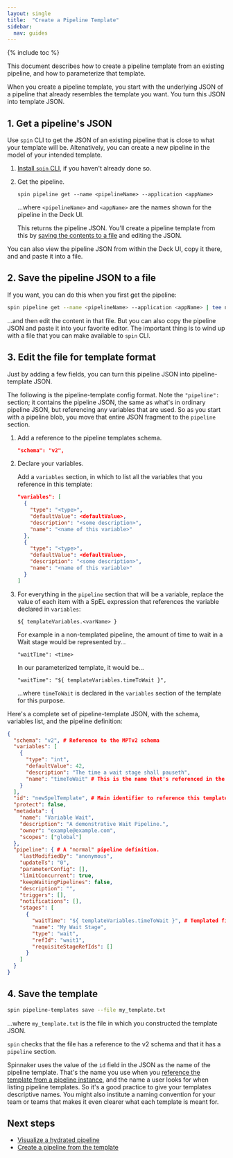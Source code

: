 ```yaml
---
layout: single
title:  "Create a Pipeline Template"
sidebar:
  nav: guides
---
```


{% include toc %}

This document describes how to create a pipeline template from an existing
pipeline, and how to parameterize that template.

When you create a pipeline template, you start with the underlying JSON of a
pipeline that already resembles the template you want. You turn this JSON into
template JSON.


## 1. Get a pipeline's JSON

Use `spin` CLI to get the JSON of an existing pipeline that is close to what
your template will be. Altenatively, you can create a new pipeline in the model
of your intended template.

1. [Install `spin` CLI](/docs/v1/guides/spin/cli/), if you haven't already done so.

1. Get the pipeline.

   ```
   spin pipeline get --name <pipelineName> --application <appName>
   ```

   ...where `<pipelineName>` and `<appName>` are the names shown for the pipeline in the Deck UI.

   This returns the pipeline JSON. You'll create a pipeline template from this by
   [saving the contents to a file](#2-save-the-pipeline-json-to-a-file) and
   editing the JSON.

You can also view the pipeline JSON from within the Deck UI, copy it there, and
and paste it into a file.

## 2. Save the pipeline JSON to a file

If you want, you can do this when you first get the pipeline:

```bash
spin pipeline get --name <pipelineName> --application <appName> | tee new_template.txt
```

...and then edit the content in that file. But you can also copy the pipeline
JSON and paste it into your favorite editor. The important thing is to wind up
with a file that you can make available to `spin` CLI.

## 3. Edit the file for template format

Just by adding a few fields, you can turn this pipeline JSON into
pipeline-template JSON.

The following is the pipeline-template config format. Note the `"pipeline":`
section; it contains the pipeline JSON, the same as what's in ordinary pipeline
JSON, but referencing any variables that are used. So as you start with a
pipeline blob, you move that entire JSON fragment to the `pipeline` section.

1. Add a reference to the pipeline templates schema.

   ```json
   "schema": "v2",
   ```

1. Declare your variables.

   Add a `variables` section, in which to list all the variables that you
   reference in this template:

   ```json
   "variables": [
     {
       "type": "<type>",
       "defaultValue": <defaultValue>,
       "description": "<some description>",
       "name": "<name of this variable>"
     },
     {
       "type": "<type>",
       "defaultValue": <defaultValue>,
       "description": "<some description>",
       "name": "<name of this variable>"
     }
   ]
   ```

1. For everything in the `pipeline` section that will be a variable, replace
the value of each item with a SpEL expression that references the variable
declared in `variables`:

   `${ templateVariables.<varName> }`

   For example in a non-templated pipeline, the amount of time to wait in a Wait
   stage would be represented by...

   `"waitTime": <time>`

   In our parameterized template, it would be...

   `"waitTime": "${ templateVariables.timeToWait }",`

   ...where `timeToWait` is declared in the `variables` section of the template
   for this purpose.

Here's a complete set of pipeline-template JSON, with the schema, variables
list, and the pipeline definition:

```json
{
  "schema": "v2", # Reference to the MPTv2 schema
  "variables": [
    {
      "type": "int",
      "defaultValue": 42,
      "description": "The time a wait stage shall pauseth",
      "name": "timeToWait" # This is the name that's referenced in the SpEL expression later
    }
  ],
  "id": "newSpelTemplate", # Main identifier to reference this template from instance
  "protect": false,
  "metadata": {
    "name": "Variable Wait",
    "description": "A demonstrative Wait Pipeline.",
    "owner": "example@example.com",
    "scopes": ["global"]
  },
  "pipeline": { # A "normal" pipeline definition.
    "lastModifiedBy": "anonymous",
    "updateTs": "0",
    "parameterConfig": [],
    "limitConcurrent": true,
    "keepWaitingPipelines": false,
    "description": "",
    "triggers": [],
    "notifications": [],
    "stages": [
      {
        "waitTime": "${ templateVariables.timeToWait }", # Templated field.
        "name": "My Wait Stage",
        "type": "wait",
        "refId": "wait1",
        "requisiteStageRefIds": []
      }
    ]
  }
}
```

## 4. Save the template

```bash
spin pipeline-templates save --file my_template.txt
```

...where `my_template.txt` is the file in which you constructed the template JSON.

`spin` checks that the file has a reference to the v2 schema and that it has a `pipeline` section.

Spinnaker uses the value of the `id` field in the JSON as the name of the
pipeline template. That's the name you use when you [reference the template
from a pipeline instance](/docs/v1/guides/user/pipeline/pipeline-templates/instantiate/),
and the name a user looks for when listing pipeline templates. So it's a good
practice to give your templates descriptive names. You might also institute a
naming convention for your team or teams that makes it even clearer what each
template is meant for.


## Next steps

* [Visualize a hydrated pipeline](/docs/v1/guides/user/pipeline/pipeline-templates/plan/)
* [Create a pipeline from the template](/docs/v1/guides/user/pipeline/pipeline-templates/instantiate/)

